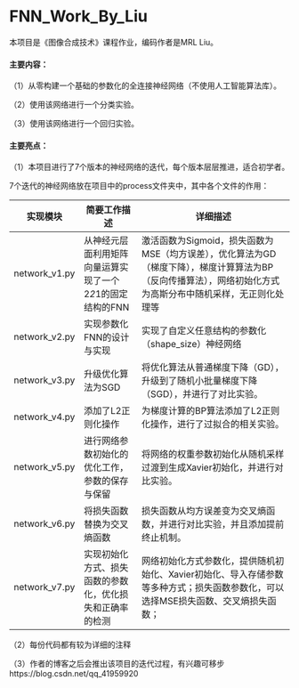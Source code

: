 # FNN_Work_By_Liu
 本项目是《图像合成技术》课程作业，编码作者是MRL Liu。

#### 主要内容：

（1）从零构建一个基础的参数化的全连接神经网络（不使用人工智能算法库）。

（2）使用该网络进行一个分类实验。

（3）使用该网络进行一个回归实验。

#### 主要亮点：

（1）本项目进行了7个版本的神经网络的迭代，每个版本层层推进，适合初学者。

7个迭代的神经网络放在项目中的process文件夹中，其中各个文件的作用：

| 实现模块      | 简要工作描述                                               | 详细描述                                                     |
| ------------- | ---------------------------------------------------------- | ------------------------------------------------------------ |
| network_v1.py | 从神经元层面利用矩阵向量运算实现了一个2*2*1的固定结构的FNN | 激活函数为Sigmoid，损失函数为MSE（均方误差），优化算法为GD（梯度下降），梯度计算算法为BP（反向传播算法），网络初始化方式为高斯分布中随机采样，无正则化处理等 |
| network_v2.py | 实现参数化FNN的设计与实现                                  | 实现了自定义任意结构的参数化（shape_size）神经网络           |
| network_v3.py | 升级优化算法为SGD                                          | 将优化算法从普通梯度下降（GD），升级到了随机小批量梯度下降（SGD），并进行了对比实验。 |
| network_v4.py | 添加了L2正则化操作                                         | 为梯度计算的BP算法添加了L2正则化操作，进行了过拟合的相关实验。 |
| network_v5.py | 进行网络参数初始化的优化工作，参数的保存与保留             | 将网络的权重参数初始化从随机采样过渡到生成Xavier初始化，并进行对比实验。 |
| network_v6.py | 将损失函数替换为交叉熵函数                                 | 损失函数从均方误差变为交叉熵函数，并进行对比实验，并且添加提前终止机制。 |
| network_v7.py | 实现初始化方式、损失函数的参数化，优化损失和正确率的检测   | 网络初始化方式参数化，提供随机初始化、Xavier初始化、导入存储参数等多种方式；损失函数参数化，可以选择MSE损失函数、交叉熵损失函数； |

（2）每份代码都有较为详细的注释

（3）作者的博客之后会推出该项目的迭代过程，有兴趣可移步https://blog.csdn.net/qq_41959920
